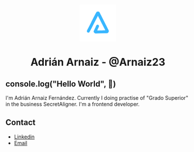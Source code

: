 <div align="center">
    <img src="./BrandTransparentMD.png" align="center" alt="brand arnaizdev">
</div>

<h1 align="center">Adrián Arnaiz - @Arnaiz23</h1>

## console.log("Hello World", :wave:)

I'm Adrián Arnaiz Fernández. Currently I doing practise of "Grado Superior" in the business SecretAligner. I'm a frontend developer.

## Contact

* [Linkedin](https://es.linkedin.com/in/adri%C3%A1n-arnaiz-fern%C3%A1ndez-b67743227/en?trk=people-guest_people_search-card)
* <a href="mailto:adri.arnaizfernandez@gmail.com">Email</a>
